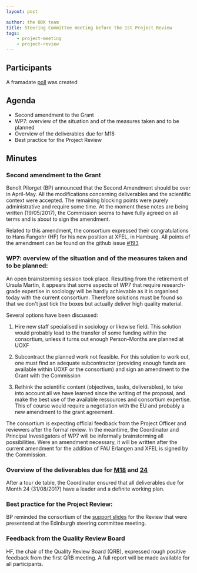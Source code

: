 ```yaml
---
layout: post

author: the ODK team
title: Steering Committee meeting before the 1st Project Review
tags:
    - project-meeting
    - project-review
---
```



## Participants

A framadate [poll](https://framadate.org/MPxYiQTu1JZjHuJp) was created


## Agenda

- Second amendment to the Grant
- WP7: overview of the situation and of the measures taken and to be planned
- Overview of the deliverables due for M18
- Best practice for the Project Review  

## Minutes

### Second amendment to the Grant

Benoît Pilorget (BP) announced that the Second Amendment should be over in April-May. All the modifications concerning deliverables and the scientific context were accepted. The remaining blocking points were purely administrative and require some time. At the moment these notes are being written (19/05/2017), the Commission seems to have fully agreed on all terms and is about to sign the amendment.

Related to this amendment, the consortium expressed their congratulations to Hans Fangohr (HF) for his new position at XFEL, in Hamburg.
All points of the amendment can be found on the github issue [#193](https://github.com/OpenDreamKit/OpenDreamKit/issues/193)

### WP7: overview of the situation and of the measures taken and to be planned:

An open brainstorming session took place.
Resulting from the retirement of Ursula Martin, it appears that some aspects of WP7 that require research-grade  expertise in sociology will be hardly achievable as it is organised today with the current consortium. Therefore solutions must be found so that we don't just tick the boxes but actually deliver high quality material.

Several options have been discussed:

1) Hire new staff specialised in sociology or likewise field. This solution would probably lead to the transfer of some funding within the consortium, unless it turns out enough Person-Months are planned at UOXF
    
2) Subcontract the planned work not feasible. For this solution to work out, one must find an adequate subcontractor (providing enough funds are available within UOXF or the consortium) and sign an amendment to the Grant with the Commission
    
3) Rethink the scientific content (objectives, tasks, deliverables), to take into account all we have learned since the writing of the proposal, and make the best use of the available ressources and consortium expertise. This of course would require a negotiation with the EU and probably a new amendment to the grant agreement.
    
    
The consortium is expecting official feedback from the Project Officer and reviewers after the formal review. In the meantime, the Coordinator and Principal Investigators of WP7 will be informally brainstorming all possibilities. Were an amendment necessary, it will be written after the current amendment for the addition of FAU Erlangen and XFEL is signed by the Commission.


### Overview of the deliverables due for [M18](https://github.com/OpenDreamKit/OpenDreamKit/milestone/62?closed=1 ) and [24](https://github.com/OpenDreamKit/OpenDreamKit/milestone/65 )

After a tour de table, the Coordinator ensured that all deliverables due for Month 24 (31/08/2017) have a leader and a definite working plan.

### Best practice for the Project Review: 

BP reminded the consortium of the [support slides](http://opendreamkit.org/meetings/2017-01-19-EdinburghSteeringCommittee/Review-presentation/) for the Review that were presentend at the Edinburgh steering committee meeting.

### Feedback from the Quality Review Board

HF, the chair of the Quality Review Board (QRB), expressed rough positive feedback from the first QRB meeting. A full report will be made available for all participants.
